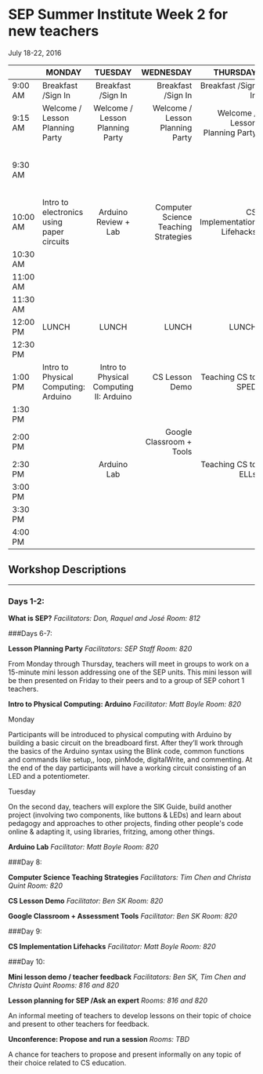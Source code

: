 

# SEP Summer Institute Week 2 for new teachers
July 18-22, 2016

|| MONDAY  | TUESDAY        | WEDNESDAY | THURSDAY| FRIDAY
| ------| ------------- |:-------------:| -----:|-----:|-----:|
| 9:00 AM |Breakfast /Sign In|Breakfast /Sign In|Breakfast /Sign In|Breakfast /Sign In|Breakfast /Sign In
9:15 AM |Welcome / Lesson Planning Party |Welcome / Lesson Planning Party|Welcome / Lesson Planning Party|Welcome / Lesson Planning Party|Welcome|
9:30 AM ||||| Mini lesson demo + feedback session
10:00 AM | Intro to electronics using paper circuits|Arduino Review + Lab|Computer Science Teaching Strategies|CS Implementation Lifehacks|
10:30 AM| 
11:00 AM |
11:30 AM |
12:00 PM |LUNCH|LUNCH|LUNCH|LUNCH|LUNCH|
12:30 PM |
1:00 PM |Intro to Physical Computing: Arduino|Intro to Physical Computing II: Arduino|CS Lesson Demo|Teaching CS to SPED|Lesson planning / Ask an expert|
1:30 PM |
2:00 PM |||Google Classroom + Tools|
2:30 PM ||Arduino Lab||Teaching CS to ELLs|
3:00 PM |
3:30 PM |
4:00 PM  |

## Workshop Descriptions
***
### Days 1-2:
**What is SEP?**
*Facilitators: Don, Raquel and José*
*Room: 812*

###Days 6-7:

**Lesson Planning Party**
*Facilitators: SEP Staff*
*Room: 820*

From Monday through Thursday, teachers will meet in groups to work on a 15-minute mini lesson addressing one of the SEP units. This mini lesson will be then presented on Friday to their peers and to a group of SEP cohort 1 teachers.

**Intro to Physical Computing: Arduino**
*Facilitator: Matt Boyle*
*Room: 820*

Monday

Participants will be introduced to physical computing with Arduino by building a basic circuit on the breadboard first. After they’ll work through the basics of the Arduino syntax using the Blink code, common functions and commands like setup,, loop, pinMode, digitalWrite, and commenting. At the end of the day participants will have a working circuit consisting of an LED and a potentiometer. 

Tuesday

On the second day, teachers will explore the SIK Guide, build another project (involving two components, like buttons & LEDs) and learn about pedagogy and approaches to other projects, finding other people's code online & adapting it, using libraries, fritzing, among other things.


**Arduino Lab**
*Facilitator: Matt Boyle*
*Room: 820*

###Day 8:

**Computer Science Teaching Strategies**
*Facilitators: Tim Chen and Christa Quint*
*Room: 820*

**CS Lesson Demo**
*Facilitator: Ben SK*
*Room: 820*

**Google Classroom + Assessment Tools**
*Facilitator: Ben SK*
*Room: 820*

###Day 9:

**CS Implementation Lifehacks**
*Facilitator: Matt Boyle*
*Room: 820*

###Day 10:

**Mini lesson demo / teacher feedback**
*Facilitators: Ben SK, Tim Chen and Christa Quint*
*Rooms: 816 and 820*

**Lesson planning for SEP /Ask an expert**
*Rooms: 816 and 820*

An informal meeting of teachers to develop lessons on their topic of choice and present to other teachers for feedback.

**Unconference: Propose and run a session**
*Rooms: TBD*

A chance for teachers to propose and present informally on any topic of their choice related to CS education.

